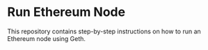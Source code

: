 # Run Ethereum Node

This repository contains step-by-step instructions on how to run an Ethereum node using Geth.
